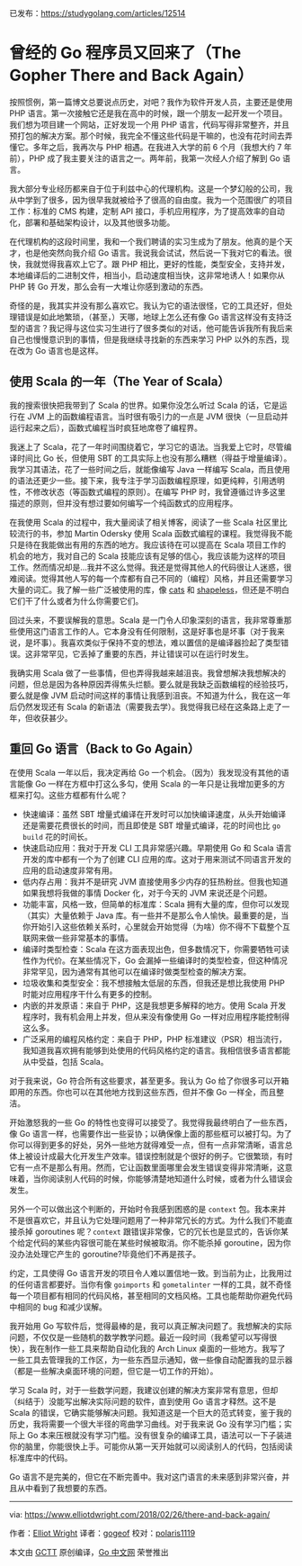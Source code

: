 已发布：https://studygolang.com/articles/12514 

# 曾经的 Go 程序员又回来了（The Gopher There and Back Again）

按照惯例，第一篇博文总要说点历史，对吧？我作为软件开发人员，主要还是使用 PHP 语言。第一次接触它还是我在高中的时候，跟一个朋友一起开发一个项目。我们想为项目建一个网站，正好发现一个用 PHP 语言，代码写得非常整齐，并且预打包的解决方案。那个时候，我完全不懂这些代码是干嘛的，也没有花时间去弄懂它。多年之后，我再次与 PHP 相遇。在我进入大学的前 6 个月（我想大约 7 年前），PHP 成了我主要关注的语言之一。两年前，我第一次经人介绍了解到 Go 语言。

我大部分专业经历都来自于位于利兹中心的代理机构。这是一个梦幻般的公司，我从中学到了很多，因为很早我就被给予了很高的自由度。我为一个范围很广的项目工作：标准的 CMS 构建，定制 API 接口，手机应用程序，为了提高效率的自动化，部署和基础架构设计，以及其他很多功能。

在代理机构的这段时间里，我和一个我们聘请的实习生成为了朋友。他真的是个天才，也是他突然向我介绍 Go 语言。我说我会试试，然后说一下我对它的看法。很快，我就觉得我喜欢上它了。跟 PHP 相比，更好的性能，类型安全，支持并发，本地编译后的二进制文件，相当小，启动速度相当快，这非常地诱人！如果你从 PHP 转 Go 开发，那么会有一大堆让你感到激动的东西。

奇怪的是，我其实并没有那么喜欢它。我认为它的语法很怪，它的工具还好，但处理错误是如此地繁琐，（甚至，）天哪，地球上怎么还有像 Go 语言这样没有支持泛型的语言？我记得与这位实习生进行了很多类似的对话，他可能告诉我所有我后来自己也慢慢意识到的事情，但是我继续寻找新的东西来学习 PHP 以外的东西，现在改为 Go 语言也是这样。

## 使用 Scala 的一年（The Year of Scala）

我的搜索很快把我带到了 Scala 的世界。如果你没怎么听过 Scala 的话，它是运行在 JVM 上的函数编程语言。当时很有吸引力的一点是 JVM 很快（一旦启动并运行起来之后），函数式编程当时疯狂地席卷了编程界。

我迷上了 Scala，花了一年时间围绕着它，学习它的语法。当我爱上它时，尽管编译时间比 Go 长，但使用 SBT 的工具实际上也没有那么糟糕（得益于增量编译）。我学习其语法，花了一些时间之后，就能像编写 Java 一样编写 Scala，而且使用的语法还更少一些。接下来，我专注于学习函数编程原理，如更纯粹，引用透明性，不修改状态（等函数式编程的原则）。在编写 PHP 时，我曾遵循过许多这里描述的原则，但并没有想过要如何编写一个纯函数式的应用程序。

在我使用 Scala 的过程中，我大量阅读了相关博客，阅读了一些 Scala 社区里比较流行的书，参加 Martin Odersky 使用 Scala 函数式编程的课程。我觉得我不能只是待在我能做出有用的东西的地方。我应该待在可以提高在 Scala 项目工作的机会的地方，我对自己的 Scala 技能应该有足够的信心，我应该能为这样的项目工作。然而情况却是...我并不这么觉得。我还是觉得其他人的代码很让人迷惑，很难阅读。觉得其他人写的每一个库都有自己不同的（编程）风格，并且还需要学习大量的词汇。我了解一些广泛被使用的库，像 [cats](https://typelevel.org/cats/) 和 [shapeless](https://github.com/milessabin/shapeless)，但还是不明白它们干了什么或者为什么你需要它们。

回过头来，不要误解我的意思。Scala 是一门令人印象深刻的语言，我非常尊重那些使用这门语言工作的人。它本身没有任何限制，这是好事也是坏事（对于我来说，是坏事）。我喜欢类似于保持不变的想法，难以置信的是编译器捡起了类型错误。这非常罕见，它丢掉了重要的东西，并让错误可以在运行时发生。

我确实用 Scala 做了一些事情，但也弄得我越来越沮丧。我曾想解决我想解决的问题，但总是因为各种原因弄得焦头烂额。要么就是我缺乏函数编程的经验技巧，要么就是像 JVM 启动时间这样的事情让我感到沮丧。不知道为什么，我在这一年后仍然发现还有 Scala 的新语法（需要我去学）。我觉得我已经在这条路上走了一年，但收获甚少。

## 重回 Go 语言（Back to Go Again）

在使用 Scala 一年以后，我决定再给 Go 一个机会。（因为）我发现没有其他的语言能像 Go 一样在方框中打这么多勾，使用 Scala 的一年只是让我增加更多的方框来打勾。这些方框都有什么呢？

- 快速编译：虽然 SBT 增量式编译在开发时可以加快编译速度，从头开始编译还是需要花费很长的时间，而且即使是 SBT 增量式编译，花的时间也比 `go build` 花的时间长。
- 快速启动应用：我对于开发 CLI 工具非常感兴趣。早期使用 Go 和 Scala 语言开发的库中都有一个为了创建 CLI 应用的库。这对于用来测试不同语言开发的应用的启动速度非常有用。
- 低内存占用：我并不是研究 JVM 直接使用多少内存的狂热粉丝。但我也知道如果我想将我做的事情 Docker 化，对于今天的 JVM 来说还是个问题。
- 功能丰富，风格一致，但简单的标准库：Scala 拥有大量的库，但你可以发现（其实）大量依赖于 Java 库。有一些并不是那么令人愉快。最重要的是，当你开始引入这些依赖关系时，心里就会开始觉得（为啥）你不得不下载整个互联网来做一些非常基本的事情。
- 编译时类型检查：Scala 在这方面表现出色，但多数情况下，你需要牺牲可读性作为代价。在某些情况下，Go 会漏掉一些编译时的类型检查，但这种情况非常罕见，因为通常有其他可以在编译时做类型检查的解决方案。
- 垃圾收集和类型安全：我不想接触太低层的东西，但我还是想比我使用 PHP 时能对应用程序干什么有更多的控制。
- 内嵌的并发原语：来自于 PHP，这是我想更多解释的地方。使用 Scala 开发程序时，我有机会用上并发，但从来没有像使用 Go 一样对应用程序能控制得这么多。
- 广泛采用的编程风格约定：来自于 PHP，PHP 标准建议（PSR）相当流行，我知道我喜欢拥有能够到处使用的代码风格约定的语言。我相信很多语言都能从中受益，包括 Scala。

对于我来说，Go 符合所有这些要求，甚至更多。我认为 Go 给了你很多可以开箱即用的东西。你也可以在其他地方找到这些东西，但并不像 Go 一样全，而且整洁。

开始激怒我的一些 Go 的特性也变得可以接受了。我觉得我最终明白了一些东西，像 Go 语言一样，也需要作出一些妥协；以确保像上面的那些框可以被打勾。为了你可以得到更多的好处，另外一些地方就得难受一点，但有一点非常清晰，语言总体上被设计成最大化开发生产效率。错误控制就是个很好的例子。它很繁琐，有时它有一点不是那么有用。然而，它让函数里面哪里会发生错误变得非常清晰，这意味着，当你阅读别人代码的时候，你能够清楚地知道什么时候，或者为什么错误会发生。

另外一个可以做出这个判断的，开始时令我感到困惑的是 `context` 包。我本来并不是很喜欢它，并且认为它处理问题用了一种非常冗长的方式。为什么我们不能直接杀掉 goroutines 呢？`context` 跟错误非常像，它的冗长也是显式的，告诉你某个给定代码的某些内容很可能在某些时候被取消。你不能杀掉 goroutine，因为你没办法处理它产生的 goroutine?毕竟他们不再是孩子。

约定，工具使得 Go 语言开发的项目令人难以置信地一致。到当前为止，比我用过的任何语言都要好。当你有像 `goimports` 和 `gometalinter` 一样的工具，就不奇怪每一个项目都有相同的代码风格，甚至相同的文档风格。工具也能帮助你避免代码中相同的 bug 和减少误解。

我开始用 Go 写软件后，觉得最棒的是，我可以真正解决问题了。我想解决的实际问题，不仅仅是一些随机的数学教学问题。最近一段时间（我希望可以写得很快），我在制作一些工具来帮助自动化我的 Arch Linux 桌面的一些地方。我写了一些工具去管理我的工作区，为一些东西显示通知，做一些像自动配置我的显示器（都是一些解决桌面环境的问题，但它是一切工作的开始）。

学习 Scala 时，对于一些数学问题，我建议创建的解决方案非常有意思，但却（纠结于）没能写出解决实际问题的软件，直到使用 Go 语言才释然。这不是 Scala 的错误，它确实能够解决问题。我知道这是一个巨大的范式转变，鉴于我的历史，我将需要一个很大半径的弯曲学习曲线。对于我来说 Go 没有学习门槛；实际上 Go 本来压根就没有学习门槛。没有很复杂的编译工具，语法可以一下子装进你的脑里，你能很快上手。可能你从第一天开始就可以阅读别人的代码，包括阅读标准库中的代码。

Go 语言不是完美的，但它在不断完善中。我对这门语言的未来感到非常兴奋，并且从中看到了我想要的东西。

---

via: https://www.elliotdwright.com/2018/02/26/there-and-back-again/

作者：[Elliot Wright](https://github.com/seeruk)
译者：[gogeof](https://github.com/gogeof)
校对：[polaris1119](https://github.com/polaris1119)

本文由 [GCTT](https://github.com/studygolang/GCTT) 原创编译，[Go 中文网](https://studygolang.com/) 荣誉推出


